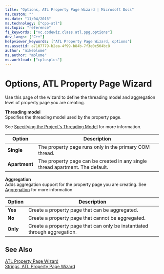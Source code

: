 ```yaml
---
title: "Options, ATL Property Page Wizard | Microsoft Docs"
ms.custom: ""
ms.date: "11/04/2016"
ms.technology: ["cpp-atl"]
ms.topic: "reference"
f1_keywords: ["vc.codewiz.class.atl.ppg.options"]
dev_langs: ["C++"]
helpviewer_keywords: ["ATL Property Page Wizard, options"]
ms.assetid: a7107779-b2ea-4f99-b84b-7f3e0c504bc8
author: "mikeblome"
ms.author: "mblome"
ms.workload: ["cplusplus"]
---
```

# Options, ATL Property Page Wizard

Use this page of the wizard to define the threading model and aggregation level of property page you are creating.

**Threading model**  
Specifies the threading model used by the property page.

See [Specifying the Project's Threading Model](../../atl/specifying-the-threading-model-for-a-project-atl.md) for more information.

|Option|Description|
|------------|-----------------|
|**Single**|The property page runs only in the primary COM thread.|
|**Apartment**|The property page can be created in any single thread apartment. The default.|

**Aggregation**  
Adds aggregation support for the property page you are creating. See [Aggregation](../../atl/aggregation.md) for more information.

|Option|Description|
|------------|-----------------|
|**Yes**|Create a property page that can be aggregated.|
|**No**|Create a property page that cannot be aggregated.|
|**Only**|Create a property page that can only be instantiated through aggregation.|

## See Also

[ATL Property Page Wizard](../../atl/reference/atl-property-page-wizard.md)   
[Strings, ATL Property Page Wizard](../../atl/reference/strings-atl-property-page-wizard.md)


